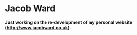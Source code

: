 # Jacob Ward

**Just working on the re-development of my personal website (http://www.jacobward.co.uk).**
